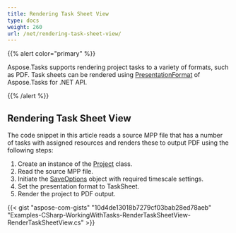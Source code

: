 ```yaml
---
title: Rendering Task Sheet View
type: docs
weight: 260
url: /net/rendering-task-sheet-view/
---
```


{{% alert color="primary" %}} 

Aspose.Tasks supports rendering project tasks to a variety of formats, such as PDF. Task sheets can be rendered using [PresentationFormat](https://apireference.aspose.com/tasks/net/aspose.tasks.visualization/presentationformat) of Aspose.Tasks for .NET API.

{{% /alert %}}

## **Rendering Task Sheet View**
The code snippet in this article reads a source MPP file that has a number of tasks with assigned resources and renders these to output PDF using the following steps:

1. Create an instance of the [Project](https://apireference.aspose.com/tasks/net/aspose.tasks/project) class.
2. Read the source MPP file.
3. Initiate the [SaveOptions](https://apireference.aspose.com/tasks/net/aspose.tasks.saving/saveoptions) object with required timescale settings.
4. Set the presentation format to TaskSheet.
5. Render the project to PDF output.

{{< gist "aspose-com-gists" "10d4de13018b7279cf03bab28ed78aeb" "Examples-CSharp-WorkingWithTasks-RenderTaskSheetView-RenderTaskSheetView.cs" >}}
